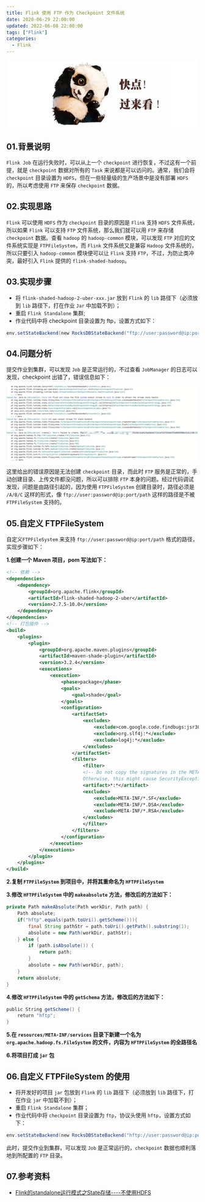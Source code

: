 ```yaml
---
title: Flink 使用 FTP 作为 Checkpoint 文件系统
date: 2020-06-29 22:00:00
updated: 2022-06-08 22:00:00
tags: ["Flink"]
categories:
  - Flink
---
```


![](https://raw.githubusercontent.com/zhoulii/figure-bed/main/fig/panda-banner-1.png)

<!-- more -->

## 01.背景说明

`Flink Job` 在运行失败时，可以从上一个 `checkpoint` 进行恢复，不过这有一个前提，就是 `checkpoint` 数据对所有的 `Task` 来说都是可以访问的。通常，我们会将 `checkpoint` 目录设置为 `HDFS`，但在一些轻量级的生产场景中是没有部署 `HDFS` 的，所以考虑使用 `FTP` 来保存 `checkpoint` 数据。

## 02.实现思路

`Flink` 可以使用 `HDFS` 作为 `checkpoint` 目录的原因是 `Flink` 支持 `HDFS` 文件系统，所以如果 `Flink` 可以支持 `FTP` 文件系统，那么我们就可以用 `FTP` 来存储 `checkpoint` 数据。查看 `hadoop` 的 `hadoop-common` 模块，可以发现 `FTP` 对应的文件系统实现是 `FTPFileSystem`，而 `Flink` 文件系统又是兼容 `Hadoop` 文件系统的，所以只要引入 `hadoop-common` 模块便可以让 `Flink` 支持 `FTP`，不过，为防止类冲突，最好引入 `Flink` 提供的 `flink-shaded-hadoop`。

## 03.实现步骤

-   将 `flink-shaded-hadoop-2-uber-xxx.jar` 放到 `Flink` 的 `lib` 路径下（必须放到 `lib` 路径下，打在作业 `Jar` 中加载不到）；
-   重启 `Flink Standalone` 集群;
-   作业代码中将 checkpoint 目录设置为 ftp，设置方式如下：
```java
env.setStateBackend(new RocksDBStateBackend("ftp://user:password@ip:port/path").asInstanceOf[StateBackend])
```

## 04.问题分析

提交作业到集群，可以发现 `Job` 是正常运行的，不过查看 `JobManager` 的日志可以发现，checkpoint 出错了，错误信息如下：

![](https://raw.githubusercontent.com/zhoulii/figure-bed/main/fig/ftp-checkpoint-error.png)

这里给出的错误原因是无法创建 `checkpoint` 目录，而此时 `FTP` 服务是正常的，手动创建目录、上传文件都没问题，所以可以排除 `FTP` 本身的问题。经过代码调试发现，问题是由路径引起的，因为使用 `FTPFileSystem` 创建目录时，路径必须是 `/A/B/C` 这样的形式，像 `ftp://user:password@ip:port/path` 这样的路径是不被 `FTPFileSystem` 支持的。

## 05.自定义 FTPFileSystem

自定义`FTPFileSystem` 来支持 `ftp://user:password@ip:port/path`  格式的路径，实现步骤如下：

**1.创建一个 Maven 项目，pom 写法如下：**

```xml
<!-- 依赖 -->
<dependencies>
	<dependency>
		<groupId>org.apache.flink</groupId>
		<artifactId>flink-shaded-hadoop-2-uber</artifactId>
		<version>2.7.5-10.0</version>
	</dependency>
</dependencies>
<!-- 打包插件 -->
<build>
	<plugins>
		<plugin>
			<groupId>org.apache.maven.plugins</groupId>
			<artifactId>maven-shade-plugin</artifactId>
			<version>3.2.4</version>
			<executions>
				<execution>
					<phase>package</phase>
					<goals>
						<goal>shade</goal>
					</goals>
					<configuration>
						<artifactSet>
							<excludes>
								<exclude>com.google.code.findbugs:jsr305</exclude>
								<exclude>org.slf4j:*</exclude>
								<exclude>log4j:*</exclude>
							</excludes>
						</artifactSet>
						<filters>
							<filter>
							<!-- Do not copy the signatures in the META-INF folder.
							Otherwise, this might cause SecurityExceptions when using the JAR. -->
							<artifact>*:*</artifact>
							<excludes>
								<exclude>META-INF/*.SF</exclude>
								<exclude>META-INF/*.DSA</exclude>
								<exclude>META-INF/*.RSA</exclude>
							</excludes>
							</filter>
						</filters>
					</configuration>
				</execution>
			</executions>
		</plugin>
	</plugins>
</build>
```

**2.复制 `FTPFileSystem` 到项目中，并将其重命名为 `HFTPFileSystem`**

**3.修改 `HFTPFileSystem` 中的 `makeabsolute` 方法，修改后的方法如下：**

```java
private Path makeAbsolute(Path workDir, Path path) {
	Path absolute;
	if("hftp".equals(path.toUri().getScheme())){
		final String pathStr = path.toUri().getPath().substring(1);
		absolute = new Path(workDir, pathStr);
	} else {
		if (path.isAbsolute()) {
			return path;
		}
		absolute = new Path(workDir, path);
	}
	return absolute;
}
```

**4.修改 `HFTPFileSystem` 中的 `getSchema` 方法，修改后的方法如下：**

```java
public String getScheme() {
	return "hftp";
}
```

**5.在 `resources/META-INF/services` 目录下新建一个名为 `org.apache.hadoop.fs.FileSystem` 的文件，内容为 `HFTPFileSystem` 的全路径名**

**6.将项目打成 `jar` 包**

## 06.自定义 FTPFileSystem 的使用

-   将开发好的项目 `jar` 包放到 `Flink` 的 `lib` 路径下（必须放到 `lib` 路径下，打在作业 `jar` 中加载不到）；
-   重启 `Flink Standalone` 集群；
-   作业代码中将 `checkpoint` 目录设置为 `ftp`，协议头使用 `hftp`，设置方式如下：

```java
env.setStateBackend(new RocksDBStateBackend("hftp://user:password@ip:port/path").asInstanceOf[StateBackend])
```

此时，提交作业到集群，可以发现 `Job` 是正常运行的，`checkpoint` 数据也顺利落地到所配置的 `FTP` 目录。

## 07.参考资料

-   [Flink的standalone运行模式之State存储----不使用HDFS](https://blog.csdn.net/weixin_41917987/article/details/90294765)